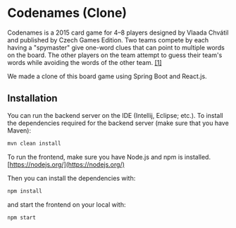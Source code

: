 # Codenames (Clone)

Codenames is a 2015 card game for 4–8 players designed by Vlaada Chvátil and published by Czech Games Edition. Two teams compete by each having a "spymaster" give one-word clues that can point to multiple words on the board. The other players on the team attempt to guess their team's words while avoiding the words of the other team. [[1]](https://en.wikipedia.org/wiki/Codenames_(board_game))

We made a clone of this board game using Spring Boot and React.js.


## Installation

You can run the backend server on the IDE (Intellij, Eclipse; etc.). To install the dependencies required for the backend server (make sure that you have Maven): 

```bash
mvn clean install
```

To run the frontend, make sure you have Node.js and npm is installed. [https://nodejs.org/](https://nodejs.org/)

Then you can install the dependencies with:

```bash
npm install
```

and start the frontend on your local with:

```bash
npm start
```

